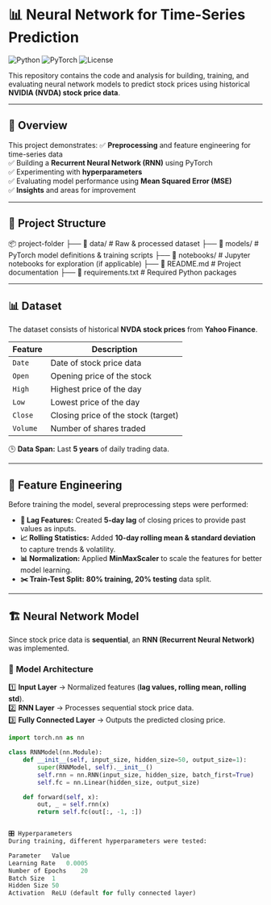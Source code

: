 # 📊 Neural Network for Time-Series Prediction

![Python](https://img.shields.io/badge/Python-3.8-blue) 
![PyTorch](https://img.shields.io/badge/PyTorch-1.10-red)
![License](https://img.shields.io/badge/License-MIT-green)

This repository contains the code and analysis for building, training, and evaluating neural network models to predict stock prices using historical **NVIDIA (NVDA) stock price data**.

---

## 📌 Overview
This project demonstrates:
✅ **Preprocessing** and feature engineering for time-series data  
✅ Building a **Recurrent Neural Network (RNN)** using PyTorch  
✅ Experimenting with **hyperparameters**  
✅ Evaluating model performance using **Mean Squared Error (MSE)**  
✅ **Insights** and areas for improvement  

---

## 📂 Project Structure
📦 project-folder ├── 📁 data/ # Raw & processed dataset ├── 📁 models/ # PyTorch model definitions & training scripts ├── 📁 notebooks/ # Jupyter notebooks for exploration (if applicable) ├── 📄 README.md # Project documentation ├── 📄 requirements.txt # Required Python packages


---

## 📊 **Dataset**
The dataset consists of historical **NVDA stock prices** from **Yahoo Finance**.

| Feature  | Description |
|----------|------------|
| `Date`   | Date of stock price data |
| `Open`   | Opening price of the stock |
| `High`   | Highest price of the day |
| `Low`    | Lowest price of the day |
| `Close`  | Closing price of the stock (target) |
| `Volume` | Number of shares traded |

🕒 **Data Span:** Last **5 years** of daily trading data.

---

## 🔨 **Feature Engineering**
Before training the model, several preprocessing steps were performed:

- **🔄 Lag Features:** Created **5-day lag** of closing prices to provide past values as inputs.  
- **📈 Rolling Statistics:** Added **10-day rolling mean & standard deviation** to capture trends & volatility.  
- **📊 Normalization:** Applied **MinMaxScaler** to scale the features for better model learning.  
- **✂️ Train-Test Split:** **80% training, 20% testing** data split.

---

## 🏗 **Neural Network Model**
Since stock price data is **sequential**, an **RNN (Recurrent Neural Network)** was implemented.

### 🔹 **Model Architecture**
1️⃣ **Input Layer** → Normalized features (**lag values, rolling mean, rolling std**).  
2️⃣ **RNN Layer** → Processes sequential stock price data.  
3️⃣ **Fully Connected Layer** → Outputs the predicted closing price.

```python
import torch.nn as nn

class RNNModel(nn.Module):
    def __init__(self, input_size, hidden_size=50, output_size=1):
        super(RNNModel, self).__init__()
        self.rnn = nn.RNN(input_size, hidden_size, batch_first=True)
        self.fc = nn.Linear(hidden_size, output_size)

    def forward(self, x):
        out, _ = self.rnn(x)
        return self.fc(out[:, -1, :])


🎛 Hyperparameters
During training, different hyperparameters were tested:

Parameter	Value
Learning Rate	0.0005
Number of Epochs	20
Batch Size	1
Hidden Size	50
Activation	ReLU (default for fully connected layer)

